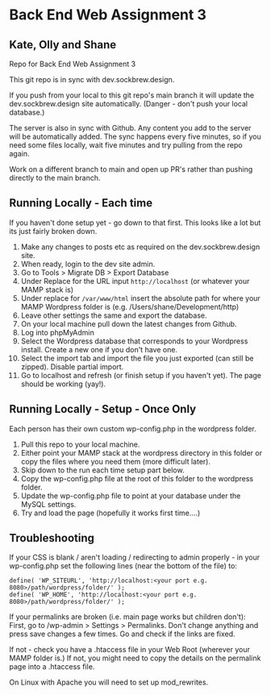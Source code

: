 # Back End Web Assignment 3
## Kate, Olly and Shane
Repo for Back End Web Assignment 3

This git repo is in sync with dev.sockbrew.design.

If you push from your local to this git repo's main branch it will update the dev.sockbrew.design site automatically. (Danger - don't push your local database.)

The server is also in sync with Github. Any content you add to the server will be automatically added. The sync happens every five minutes, so if you need some files locally, wait five minutes and try pulling from the repo again.

Work on a different branch to main and open up PR's rather than pushing directly to the main branch.

## Running Locally - Each time
If you haven't done setup yet - go down to that first.
This looks like a lot but its just fairly broken down.
1. Make any changes to posts etc as required on the dev.sockbrew.design site.
2. When ready, login to the dev site admin.
3. Go to Tools > Migrate DB > Export Database
4. Under Replace for the URL input `http://localhost` (or whatever your MAMP stack is)
5. Under replace for `/var/www/html` insert the absolute path for where your MAMP Wordpress folder is (e.g. /Users/shane/Development/http)
6. Leave other settings the same and export the database.
7. On your local machine pull down the latest changes from Github.
8. Log into phpMyAdmin
9. Select the Wordpress database that corresponds to your Wordpress install. Create a new one if you don't have one.
10. Select the import tab and import the file you just exported (can still be zipped). Disable partial import.
11. Go to localhost and refresh (or finish setup if you haven't yet). The page should be working (yay!).

## Running Locally - Setup - Once Only
Each person has their own custom wp-config.php in the wordpress folder.
1. Pull this repo to your local machine. 
2. Either point your MAMP stack at the wordpress directory in this folder or copy the files where you need them (more difficult later).
3. Skip down to the run each time setup part below.
4. Copy the wp-config.php file at the root of this folder to the wordpress folder.
5. Update the wp-config.php file to point at your database under the MySQL settings.
6. Try and load the page (hopefully it works first time....)

## Troubleshooting

If your CSS is blank / aren't loading / redirecting to admin properly - in your wp-config.php set the following lines (near the bottom of the file) to:

```
define( 'WP_SITEURL', 'http://localhost:<your port e.g. 8080>/path/wordpress/folder/' );
define( 'WP_HOME', 'http://localhost:<your port e.g. 8080>/path/wordpress/folder/' );
```

If your permalinks are broken (i.e. main page works but children don't):
First, go to /wp-admin > Settings > Permalinks. Don't change anything and press save changes a few times. Go and check if the links are fixed.

If not - check you have a .htaccess file in your Web Root (wherever your MAMP folder is.) If not, you might need to copy the details on the permalink page into a .htaccess file.

On Linux with Apache you will need to set up mod_rewrites.


